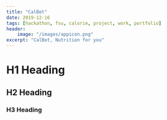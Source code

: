```yaml
---
title: "CalBot"
date: 2019-12-16
tags: [hackathon, fsu, calorie, project, work, portfolio]
header: 
	image: "/images/appicon.png"
excerpt: "CalBot, Nutrition for you"
---
```



# H1 Heading

## H2 Heading

### H3 Heading
	